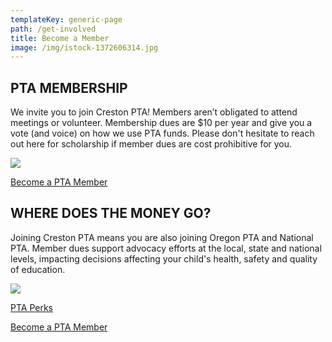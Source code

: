 ```yaml
---
templateKey: generic-page
path: /get-involved
title: Become a Member
image: /img/istock-1372606314.jpg
---
```

## PTA MEMBERSHIP 

We invite you to join Creston PTA! Members aren’t obligated to attend meetings or volunteer. Membership dues are $10 per year and give you a vote (and voice) on how we use PTA funds. Please don't hesitate to reach out here for scholarship if member dues are cost prohibitive for you.

![](/img/why-join-creston-pta.png)

[Become a PTA Member](https://inquisitive-lolly-d1ee77.netlify.app/get-involved/become-a-member/)

## WHERE DOES THE MONEY GO? 

Joining Creston PTA means you are also joining Oregon PTA and National PTA. Member dues support advocacy efforts at the local, state and national levels, impacting decisions affecting your child's health, safety and quality of education.

![](/img/meta-chart.jpeg)

[PTA Perks](https://www.oregonpta.org/oregon-pta-membership/member-benefits)

[Become a PTA Member](https://inquisitive-lolly-d1ee77.netlify.app/get-involved/become-a-member/)